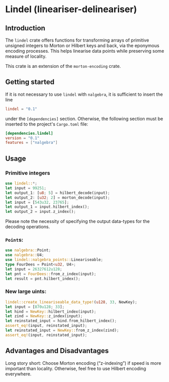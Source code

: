 # Lindel (lineariser-delineariser)

## Introduction
The `lindel` crate offers functions for transforming arrays of primitive unsigned integers to Morton or Hilbert keys and back, via the eponymous encoding processes. This helps linearise data points while preserving some measure of locality.

This crate is an extension of the `morton-encoding` crate.

## Getting started
If it is not necessary to use `lindel` with `nalgebra`, it is sufficient to insert the line

```toml
lindel = "0.1"
```

under the `[dependencies]` section. Otherwise, the following section must be inserted to the project's `Cargo.toml` file:

```toml
[dependencies.lindel]
version = "0.1"
features = ["nalgebra"]
```

## Usage
### Primitive integers
```rust
use lindel::*;
let input = 99251;
let output_1: [u8; 5] = hilbert_decode(input);
let output_2: [u32; 2] = morton_decode(input);
let input = [543u32, 23765];
let output_1 = input.hilbert_index();
let output_2 = input.z_index();
```
Please note the necessity of specifying the output data-types for the decoding operations.

### `Point`s:
```rust
use nalgebra::Point;
use nalgebra::U4;
use lindel::nalgebra_points::Lineariseable;
type FourDees = Point<u32, U4>;
let input = 26327612u128;
let pnt = FourDees::from_z_index(input);
let result = pnt.hilbert_index();
```

### New large uints:

```rust
lindel::create_lineariseable_data_type!(u128, 33, NewKey);
let input = [870u128; 33];
let hind = NewKey::hilbert_index(input);
let zind = NewKey::z_index(input);
let reinstated_input = hind.from_hilbert_index();
assert_eq!(input, reinstated_input);
let reinstated_input = NewKey::from_z_index(zind);
assert_eq!(input, reinstated_input);
```

## Advantages and Disadvantages
Long story short: Choose Morton encoding (“z-indexing”) if speed is more important than locality. Otherwise, feel free to use Hilbert encoding everywhere.
